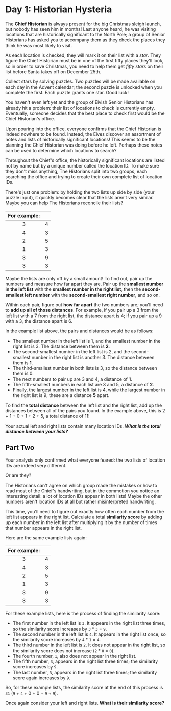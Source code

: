 # Day 1: Historian Hysteria
 The **Chief Historian** is always present for the big Christmas sleigh launch, but nobody has seen him in months! Last anyone heard, he was visiting locations that are historically significant to the North Pole; a group of Senior Historians has asked you to accompany them as they check the places they think he was most likely to visit.

As each location is checked, they will mark it on their list with a *star*. They figure the Chief Historian must be in one of the first fifty places they'll look, so in order to save Christmas, you need to help them get *fifty stars* on their list before Santa takes off on December 25th.

Collect stars by solving puzzles. Two puzzles will be made available on each day in the Advent calendar; the second puzzle is unlocked when you complete the first. Each puzzle grants one star. Good luck!

You haven't even left yet and the group of Elvish Senior Historians has already hit a problem: their list of locations to check is currently empty. Eventually, someone decides that the best place to check first would be the Chief Historian's office.

Upon pouring into the office, everyone confirms that the Chief Historian is indeed nowhere to be found. Instead, the Elves discover an assortment of notes and lists of historically significant locations! This seems to be the planning the Chief Historian was doing before he left. Perhaps these notes can be used to determine which locations to search?

Throughout the Chief's office, the historically significant locations are listed not by name but by a unique number called the location ID. To make sure they don't miss anything, The Historians split into two groups, each searching the office and trying to create their own complete list of location IDs.

There's just one problem: by holding the two lists up side by side (your puzzle input), it quickly becomes clear that the lists aren't very similar. Maybe you can help The Historians reconcile their lists?

|For example:|  |
| :---: | :---: |
|   3   |   4   |
|   4   |   3   |
|   2   |   5   |
|   1   |   3   |
|   3   |   9   |
|   3   |   3   |

Maybe the lists are only off by a small amount! To find out, pair up the numbers and measure how far apart they are. Pair up the **smallest number in the left list** with the **smallest number in the right list**, then the **second-smallest left number** with the **second-smallest right number**, and so on.

Within each pair, figure out **how far apart** the two numbers are; you'll need to **add up all of those distances**. For example, if you pair up a 3 from the left list with a 7 from the right list, the distance apart is 4; if you pair up a 9 with a 3, the distance apart is 6.

In the example list above, the pairs and distances would be as follows:

* The smallest number in the left list is 1, and the smallest number in the right list is 3. The distance between them is **2**.
* The second-smallest number in the left list is 2, and the second-smallest number in the right list is another 3. The distance between them is **1**.
* The third-smallest number in both lists is 3, so the distance between them is 0.
* The next numbers to pair up are 3 and 4, a distance of **1**.
* The fifth-smallest numbers in each list are 3 and 5, a distance of **2**.
* Finally, the largest number in the left list is 4, while the largest number in the right list is 9; these are a distance **5** apart.

To find the **total distance** between the left list and the right list, add up the distances between all of the pairs you found. In the example above, this is 2 + 1 + 0 + 1 + 2 + 5, a total distance of 11!

Your actual left and right lists contain many location IDs. ***What is the total distance between your lists?***

## Part Two

Your analysis only confirmed what everyone feared: the two lists of location IDs are indeed very different.

Or are they?

The Historians can't agree on which group made the mistakes or how to read most of the Chief's handwriting, but in the commotion you notice an interesting detail: a lot of location IDs appear in both lists! Maybe the other numbers aren't location IDs at all but rather misinterpreted handwriting.

This time, you'll need to figure out exactly how often each number from the left list appears in the right list. Calculate a total **similarity score** by adding up each number in the left list after multiplying it by the number of times that number appears in the right list.

Here are the same example lists again:

|For example:|  |
| :---: | :---: |
|   3   |   4   |
|   4   |   3   |
|   2   |   5   |
|   1   |   3   |
|   3   |   9   |
|   3   |   3   |


For these example lists, here is the process of finding the similarity score:

* The first number in the left list is `3`. It appears in the right list three times, so the similarity score increases by `3` * `3` = `9`.
* The second number in the left list is `4`. It appears in the right list once, so the similarity score increases by `4` * `1` = `4`.
* The third number in the left list is `2`. It does not appear in the right list, so the similarity score does not increase (`2` * `0` = `0`).
* The fourth number, `1`, also does not appear in the right list.
* The fifth number, `3`, appears in the right list three times; the similarity score increases by `9`.
* The last number, `3`, appears in the right list three times; the similarity score again increases by `9`.

So, for these example lists, the similarity score at the end of this process is `31` (`9` + `4` + 0 + 0 + `9` + `9`).

Once again consider your left and right lists. **What is their similarity score?**